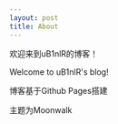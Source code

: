 ```yaml
---
layout: post
title: About
---
```


欢迎来到uB1nlR的博客！

Welcome to uB1nlR's blog!

博客基于Github Pages搭建

主题为Moonwalk